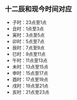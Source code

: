 
## 十二辰和现今时间对应
  
- 子时：23点至1点
- 丑时：1点至3点
- 寅时：3点至5点
- 卯时：5点至7点
- 辰时：7点至9点
- 巳时：9点至11点
- 午时：11点至13点
- 未时：13点至15点
- 申时：15点至17点
- 酉时：17点至19点
- 戌时：19点至21点
- 亥时：21点至23点



